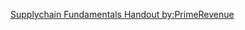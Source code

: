 [Supplychain Fundamentals Handout by:PrimeRevenue](http://primerevenue.com/wp-content/uploads/2016/08/supplychainFundamentals.pdf)
